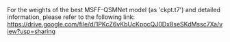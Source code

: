 For the weights of the best MSFF-QSMNet model (as 'ckpt.t7') and detailed information, please refer to the following link:
https://drive.google.com/file/d/1PKcZ6vKbUcKppcQJ0Dx8seSKdMssc7Xa/view?usp=sharing

